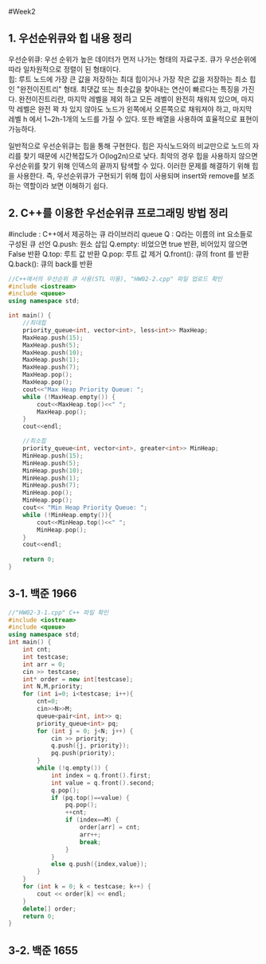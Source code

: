 #Week2
## 1. 우선순위큐와 힙 내용 정리
우선순위큐: 우선 순위가 높은 데이터가 먼저 나가는 형태의 자료구조. 큐가 우선순위에 따라 일차원적으로 정렬이 된 형태이다.    
힙: 루트 노드에 가장 큰 값을 저장하는 최대 힙이거나 가장 작은 값을 저장하는 최소 힙인 "완전이진트리" 형태. 최댓값 또는 최솟값을 찾아내는 연산이 빠르다는 특징을 가진다. 완전이진트리란, 마지막 레벨을 제외 하고 모든 레벨이 완전히 채워져 있으며, 마지막 레벨은 완전 꽉 차 있지 않아도 노드가 왼쪽에서 오른쪽으로 채워져야 하고, 마지막 레벨 h 에서 1~2h-1개의 노드를 가질 수 있다. 또한 배열을 사용하여 효율적으로 표현이 가능하다.

일반적으로 우선순위큐는 힙을 통해 구현한다. 힙은 자식노드와의 비교만으로 노드의 자리를 찾기 때문에 시간복잡도가 O(log2n)으로 낮다. 최악의 경우 힙을 사용하지 않으면 우선순위를 찾기 위해 인덱스의 끝까지 탐색할 수 있다. 이러한 문제를 해결하기 위해 힙을 사용한다. 즉, 우선순위큐가 구현되기 위해 힙이 사용되며 insert와 remove를 보조하는 역할이라 보면 이해하기 쉽다.

## 2. C++를 이용한 우선순위큐 프로그래밍 방법 정리
#include <queue>: C++에서 제공하는 큐 라이브러리
queue<int> Q : Q라는 이름의 int 요소들로 구성된 큐 선언
Q.push: 원소 삽입
Q.empty: 비었으면 true 반환, 비어있지 않으면 False 반환
Q.top: 루트 값 반환
Q.pop: 루트 값 제거
Q.front(): 큐의 front 를 반환
Q.back(): 큐의 back를 반환
```C++
//C++에서의 우선순위 큐 사용(STL 이용), "HW02-2.cpp" 파일 업로드 확인
#include <iostream>
#include <queue>
using namespace std;

int main() {
	//최대힙
	priority_queue<int, vector<int>, less<int>> MaxHeap;
	MaxHeap.push(15);
	MaxHeap.push(5);
	MaxHeap.push(10);
	MaxHeap.push(1);
	MaxHeap.push(7);
	MaxHeap.pop();
	MaxHeap.pop();
	cout<<"Max Heap Priority Queue: ";
	while (!MaxHeap.empty()) {
		cout<<MaxHeap.top()<<" ";
		MaxHeap.pop();
	}
	cout<<endl;

	//최소힙
	priority_queue<int, vector<int>, greater<int>> MinHeap;
	MinHeap.push(15);
	MinHeap.push(5);
	MinHeap.push(10);
	MinHeap.push(1);
	MinHeap.push(7);
	MinHeap.pop();
	MinHeap.pop();
	cout<< "Min Heap Priority Queue: ";
	while (!MinHeap.empty()){
		cout<<MinHeap.top()<<" ";
		MinHeap.pop();
	}
	cout<<endl;
	
	return 0;
}
```
## 3-1. 백준 1966
```C++
//"HW02-3-1.cpp" C++ 파일 확인
#include <iostream>
#include <queue>
using namespace std;
int main() {
    int cnt;
    int testcase;
    int arr = 0;
    cin >> testcase;
    int* order = new int[testcase];
    int N,M,priority;
    for (int i=0; i<testcase; i++){
        cnt=0;
        cin>>N>>M;
        queue<pair<int, int>> q;
        priority_queue<int> pq;
        for (int j = 0; j<N; j++) {
            cin >> priority;
            q.push({j, priority});
            pq.push(priority);
        }
        while (!q.empty()) {
            int index = q.front().first;
            int value = q.front().second;
            q.pop();
            if (pq.top()==value) {
                pq.pop();
                ++cnt;
                if (index==M) {
                    order[arr] = cnt;
                    arr++;
                    break;
                }
            }
            else q.push({index,value});
        }
    }
    for (int k = 0; k < testcase; k++) {
        cout << order[k] << endl;
    }
    delete[] order;
    return 0;
}
```
## 3-2. 백준 1655
